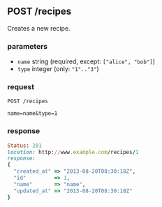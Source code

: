 ## POST /recipes
Creates a new recipe.

### parameters
* `name` string (required, except: `["alice", "bob"]`)
* `type` integer (only: `"1".."3"`)

### request
```
POST /recipes
```

```
name=name&type=1
```

### response
```ruby
Status: 201
location: http://www.example.com/recipes/1
response: 
{
  "created_at" => "2013-08-20T08:30:18Z",
  "id"         => 1,
  "name"       => "name",
  "updated_at" => "2013-08-20T08:30:18Z"
}
```